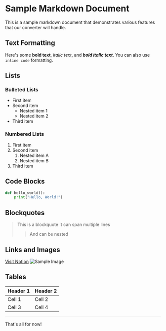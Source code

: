 # Sample Markdown Document

This is a sample markdown document that demonstrates various features that our converter will handle.

## Text Formatting

Here's some **bold text**, *italic text*, and ***bold italic text***. You can also use `inline code` formatting.

## Lists

### Bulleted Lists
* First item
* Second item
  * Nested item 1
  * Nested item 2
* Third item

### Numbered Lists
1. First item
2. Second item
   1. Nested item A
   2. Nested item B
3. Third item

## Code Blocks

```python
def hello_world():
    print("Hello, World!")
```

## Blockquotes

> This is a blockquote
> It can span multiple lines
>> And can be nested

## Links and Images

[Visit Notion](https://www.notion.so)
![Sample Image](https://example.com/image.jpg)

## Tables

| Header 1 | Header 2 |
|----------|----------|
| Cell 1   | Cell 2   |
| Cell 3   | Cell 4   |

---

That's all for now! 
